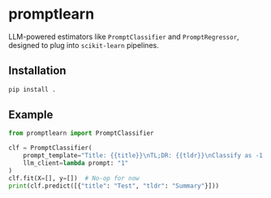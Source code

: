 # promptlearn

LLM-powered estimators like `PromptClassifier` and `PromptRegressor`, designed to plug into `scikit-learn` pipelines.

## Installation

```bash
pip install .
```

## Example

```python
from promptlearn import PromptClassifier

clf = PromptClassifier(
    prompt_template="Title: {{title}}\nTL;DR: {{tldr}}\nClassify as -1 or 1",
    llm_client=lambda prompt: "1"
)
clf.fit(X=[], y=[])  # No-op for now
print(clf.predict([{"title": "Test", "tldr": "Summary"}]))
```
